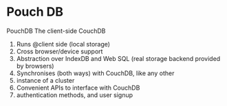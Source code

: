 Pouch DB
========

PouchDB 
The client-side CouchDB 


1. Runs @client side (local storage) 
2. Cross browser/device support 
3. Abstraction over IndexDB and Web SQL  (real storage backend provided by browsers)
4. Synchronises (both ways) with CouchDB, like any other 
5. instance of a cluster 
6. Convenient APIs to interface with CouchDB 
7. authentication methods, and user signup 
